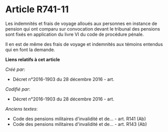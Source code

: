 # Article R741-11

Les indemnités et frais de voyage alloués aux personnes en instance de pension qui ont comparu sur convocation devant le
tribunal des pensions sont fixés en application du livre VI du code de procédure pénale.

Il en est de même des frais de voyage et indemnités aux témoins entendus qui en font la demande.

**Liens relatifs à cet article**

_Créé par_:

  - Décret n°2016-1903 du 28 décembre 2016 - art.

_Codifié par_:

  - Décret n°2016-1903 du 28 décembre 2016 - art.

_Anciens textes_:

  - Code des pensions militaires d'invalidité et de... - art. R141 (Ab)
  - Code des pensions militaires d'invalidité et de... - art. R143 (Ab)
